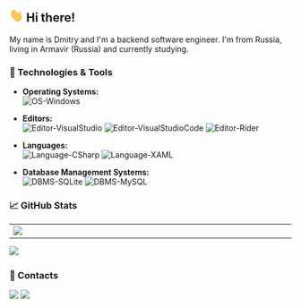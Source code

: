 ## <img src="https://github.com/Daerius-rs/Daerius-rs/blob/master/_resources/gifs/wave.gif" width="25px" /> Hi there! 

My name is Dmitry and I'm a backend software engineer. I'm from Russia, living in Armavir (Russia) and currently studying.

### 🔧 Technologies & Tools


- **Operating Systems:**<br/>
  ![OS-Windows](https://img.shields.io/badge/OS-Windows-informational?style=flat-square&logo=windows&logoColor=white&color=5194f0&bgcolor=110d17)

- **Editors:**<br/>
  ![Editor-VisualStudio](https://img.shields.io/badge/Editor-Visual%20Studio-informational?style=flat-square&logo=visual-studio&logoColor=white&color=5194f0)
  ![Editor-VisualStudioCode](https://img.shields.io/badge/Editor-Visual%20Studio%20Code-informational?style=flat-square&logo=visual-studio-code&logoColor=white&color=5194f0)
  ![Editor-Rider](https://img.shields.io/badge/Editor-Rider-informational?style=flat-square&logo=data%3Aimage%2Fpng%3Bbase64%2CiVBORw0KGgoAAAANSUhEUgAAACAAAAAgCAMAAABEpIrGAAABTVBMVEX%2F%2F%2F8BAQEDAwMFBQUHBwcJCQkMDAwPDw8REREUFBQXFxcaGhoeHh4gICAjIyMlJSUmJiYnJycoKCgqKiosLCwuLi4wMDAxMTEyMjI0NDQ2NjY3Nzc4ODg5OTk6Ojo7Ozs8PDw9PT1AQEBCQkJERERGRkZISEhJSUlLS0tMTExSUlJYWFhbW1tkZGRsbGxubm5vb29xcXFzc3N0dHR1dXV2dnZ3d3d4eHh5eXl6enp8fHx9fX2BgYGCgoKGhoaHh4eIiIiJiYmOjo6Pj4%2BQkJCenp6kpKSmpqapqamqqqqrq6uurq6ysrK0tLS1tbW2tra5ubm6urq8vLy%2Bvr7BwcHIyMjLy8vOzs7Pz8%2FQ0NDT09PU1NTX19fd3d3f39%2Fi4uLm5ubn5%2Bfo6Ojp6enr6%2Bvs7Ozu7u7v7%2B%2Fw8PDy8vLz8%2FP19fX29vb39%2Ff4%2BPinX2yTAAAAAXRSTlMAQObYZgAAATJJREFUOMu9k91KAlEUhT91bNTEIEfQwsgCIYII8kV6ix6pB6lHsK7Ei4iCUrE%2FSgUbR8Gfae8uZoLJYAqy9sVmcfZircU%2B58BvKwKlkHELAzRU4ScEAQ4BZvZTUylWgKndbc6%2BKMQtK37lwaVcLl9zAgrQsTHXjPKdo9ByY1Zmdb%2FqBhV6l1CqxJYHCjc25sF6bqMBREFV1et9SPh4XJ%2BQV4UoiIiAikgeHFEPD7tkRAIWhTRmgdeOCqgCI1IazJDNAuPaG%2BoTUow%2BEUZTM0X1mQ9CwsJRAhmaJ2fCpoifIVpJ0vYzeHtQebwtb7XvUdiZGbkVXhoStFDlopjcexCFbYDeucvcHgbXWLuqAJPn%2BmlfVSEC6ZC7HC7mPfwT4ShwdPydgs7%2FCyPEwF1AyBh%2FXu8d2KxpDLOthAAAAABJRU5ErkJggg%3D%3D&logoColor=white&color=5194f0)

- **Languages:**<br/>
  ![Language-CSharp](https://img.shields.io/badge/Language-C%23-informational?style=flat-square&logo=c-sharp&logoColor=white&color=5194f0)
  ![Language-XAML](https://img.shields.io/badge/Language-XAML-informational?style=flat-square&logo=xaml&logoColor=white&color=5194f0)

- **Database Management Systems:**<br/>
  ![DBMS-SQLite](https://img.shields.io/badge/DBMS-SQLite-informational?style=flat-square&logo=sqlite&logoColor=white&color=5194f0)
  ![DBMS-MySQL](https://img.shields.io/badge/DBMS-MySQL-informational?style=flat-square&logo=mysql&logoColor=white&color=5194f0)


### 📈 GitHub Stats


<p align="center">
  <table>
    <tr>
      <td><img width="550px" align="left" src="https://github-readme-stats.vercel.app/api?username=Daerius-rs&hide_border=true&count_private=true&layout=compact&hide_title=true&theme=dark&icon_color=5194f0&bg_color=0d1117&show_icons=true" /></td>
      <td><img width="550px" src="https://github-readme-stats.vercel.app/api/top-langs/?username=Daerius-rs&hide_border=true&count_private=true&layout=compact&hide_title=true&theme=dark&icon_color=5194f0&bg_color=0d1117" /></td>
    </tr>   
  </table>
</p>

<p>
  <img src="https://visitor-badge.glitch.me/badge?page_id=Daerius-rs.visitor-badge&color=5194f0" />
</p>


### 👥 Contacts


<p>
  <a href="https://mailhide.io/e/kiPQUqZQ"><img src="https://img.shields.io/badge/email-reveal-2a8?style=flat-square&logo=gmail&logoColor=white&color=5194f0" /></a>
  <a href="https://t.me/daerius_rs"><img src="https://img.shields.io/badge/telegram-daerius__rs-2a8?style=flat-square&logo=telegram&logoColor=white&color=5194f0" /></a>
</p>


